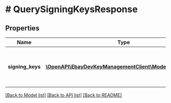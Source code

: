 # # QuerySigningKeysResponse

## Properties

Name | Type | Description | Notes
------------ | ------------- | ------------- | -------------
**signing_keys** | [**\OpenAPI\EbayDevKeyManagementClient\Model\SigningKey[]**](SigningKey.md) | An array of metadata information for keypairs owned by a user. | [optional]

[[Back to Model list]](../../README.md#models) [[Back to API list]](../../README.md#endpoints) [[Back to README]](../../README.md)
